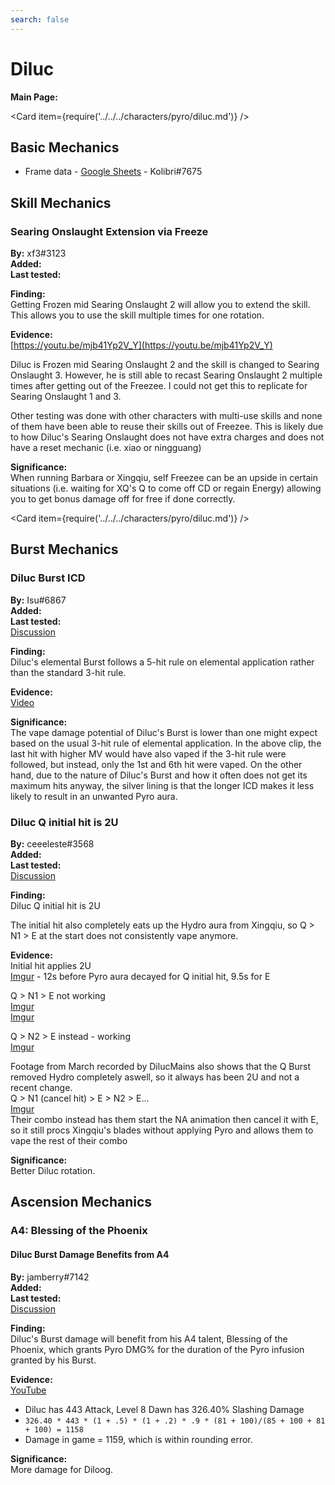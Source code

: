 ```yaml
---
search: false
---
```


# Diluc

**Main Page:**

<Card item={require('../../../characters/pyro/diluc.md')} />

## Basic Mechanics

* Frame data - [Google Sheets](https://docs.google.com/spreadsheets/d/1p0blrnuM7JvwU2QMdZdLayYqP3-7OMDgYC6GDQNn_QU/edit?usp=sharing) - Kolibri\#7675

## Skill Mechanics

### Searing Onslaught Extension via Freeze

**By:** xf3\#3123  
**Added:** <Version date="2021-06-07" />  
**Last tested:** <VersionHl date="2021-06-07" />

**Finding:**  
Getting Frozen mid Searing Onslaught 2 will allow you to extend the skill. This allows you to use the skill multiple times for one rotation.

**Evidence:**  
[https://youtu.be/mjb41Yp2V_Y](https://youtu.be/mjb41Yp2V_Y)

Diluc is Frozen mid Searing Onslaught 2 and the skill is changed to Searing Onslaught 3. However, he is still able to recast Searing Onslaught 2 multiple times after getting out of the Freezee. I could not get this to replicate for Searing Onslaught 1 and 3.

Other testing was done with other characters with multi-use skills and none of them have been able to reuse their skills out of Freezee. This is likely due to how Diluc's Searing Onslaught does not have extra charges and does not have a reset mechanic \(i.e. xiao or ningguang\)

**Significance:**  
When running Barbara or Xingqiu, self Freezee can be an upside in certain situations \(i.e. waiting for XQ's Q to come off CD or regain Energy\) allowing you to get bonus damage off for free if done correctly.

<Card item={require('../../../characters/pyro/diluc.md')} />

## Burst Mechanics

### Diluc Burst ICD

**By:** Isu\#6867  
**Added:** <Version date="2021-05-29" />  
**Last tested:** <VersionHl date="2021-05-29" />  
[Discussion](https://tickets.deeznuts.moe/ticket-archive/attachments_845447638719266826_848323323459928085_transcript-diluc-Burst-icd.html)

**Finding:**  
Diluc's elemental Burst follows a 5-hit rule on elemental application rather than the standard 3-hit rule.

**Evidence:**  
[Video](https://youtu.be/BaBQi0GZOEU)

**Significance:**  
The vape damage potential of Diluc's Burst is lower than one might expect based on the usual 3-hit rule of elemental application. In the above clip, the last hit with higher MV would have also vaped if the 3-hit rule were followed, but instead, only the 1st and 6th hit were vaped. On the other hand, due to the nature of Diluc's Burst and how it often does not get its maximum hits anyway, the silver lining is that the longer ICD makes it less likely to result in an unwanted Pyro aura.

### Diluc Q initial hit is 2U

**By:** ceeeleste#3568  
**Added:** <Version date="2021-08-20" />  
**Last tested:** <VersionHl date="2021-08-20" />  
[Discussion](https://tickets.deeznuts.moe/ticket-archive/attachments_877477456519512064_878178628079353886_transcript-diluc-q-gauge-is-2u-and-not-1u-on-the-initial-hit.html)

**Finding:**  
Diluc Q initial hit is 2U

The initial hit also completely eats up the Hydro aura from Xingqiu, so Q > N1 > E at the start does not consistently vape anymore.

**Evidence:**  
Initial hit applies 2U  
[Imgur](https://imgur.com/Hb1NJ7w) - 12s before Pyro aura decayed for Q initial hit, 9.5s for E

Q > N1 > E not working  
[Imgur](https://imgur.com/Su0TaYR)  
[Imgur](https://imgur.com/hZPz7Cd)

Q > N2 > E instead - working  
[Imgur](https://imgur.com/Zxat4TI)

Footage from March recorded by DilucMains also shows that the Q Burst removed Hydro completely aswell, so it always has been 2U and not a recent change.  
Q > N1 (cancel hit) > E > N2 > E...  
[Imgur](https://imgur.com/HIzeN1F)  
Their combo instead has them start the NA animation then cancel it with E, so it still procs Xingqiu's blades without applying Pyro and allows them to vape the rest of their combo

**Significance:**  
Better Diluc rotation.

## Ascension Mechanics

### A4: Blessing of the Phoenix

#### Diluc Burst Damage Benefits from A4

**By:** jamberry\#7142  
**Added:** <Version date="2021-12-12" />  
**Last tested:** <VersionHl date="2021-12-12" />  
[Discussion](https://tickets.deeznuts.moe/ticket-archive/attachments_917975114987999382_919073580216643584_transcript-diluc-Burst-benefits-from-a4.html)

**Finding:**  
Diluc's Burst damage will benefit from his A4 talent, Blessing of the Phoenix, which grants Pyro DMG% for the duration of the Pyro infusion granted by his Burst.

**Evidence:**  
[YouTube](https://youtu.be/kgvoO5fdECw)

* Diluc has 443 Attack, Level 8 Dawn has 326.40% Slashing Damage
* `326.40 * 443 * (1 + .5) * (1 + .2) * .9 * (81 + 100)/(85 + 100 + 81 + 100) = 1158`
* Damage in game = 1159, which is within rounding error.

**Significance:**  
More damage for Diloog.
